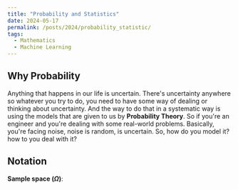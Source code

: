 ```yaml
---
title: "Probability and Statistics"
date: 2024-05-17
permalink: /posts/2024/probability_statistic/
tags:
  - Mathematics
  - Machine Learning
---
```


<head>
    <style type="text/css">
        figure{text-align: center;}
        math{text-align: center;}
    </style>
</head>


## Why Probability

Anything that happens in our life is uncertain. There's uncertainty anywhere so whatever you try to do, you need to have some way of dealing or thinking about uncertainty. And the way to do that in a systematic way is using the models that are given to us by **Probability Theory**. So if you're an engineer and you're dealing with some real-world problems. Basically, you're facing noise, noise is random, is uncertain. So, how do you model it? how to you deal with it?

## Notation

**Sample space ($\Omega$)**: 
